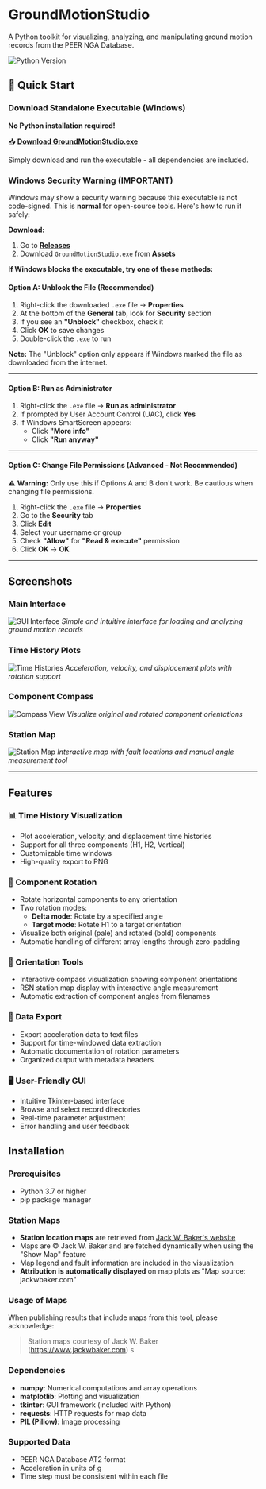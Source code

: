 # GroundMotionStudio

A Python toolkit for visualizing, analyzing, and manipulating ground motion records from the PEER NGA Database.

![Python Version](https://img.shields.io/badge/python-3.7+-blue.svg)


## 🚀 Quick Start

### Download Standalone Executable (Windows)
**No Python installation required!**

📥 **[Download GroundMotionStudio.exe](https://github.com/alinadimm/GroundMotionStudio/raw/master/GroundMotionStudio.exe)**

Simply download and run the executable - all dependencies are included.

### Windows Security Warning (IMPORTANT)

Windows may show a security warning because this executable is not code-signed. This is **normal** for open-source tools. Here's how to run it safely:


**Download:**
1. Go to **[Releases](https://github.com/alinadimm/GroundMotionStudio/releases/latest)**
2. Download `GroundMotionStudio.exe` from **Assets**

**If Windows blocks the executable, try one of these methods:**

#### Option A: Unblock the File (Recommended)
1. Right-click the downloaded `.exe` file → **Properties**
2. At the bottom of the **General** tab, look for **Security** section
3. If you see an **"Unblock"** checkbox, check it
4. Click **OK** to save changes
5. Double-click the `.exe` to run

**Note:** The "Unblock" option only appears if Windows marked the file as downloaded from the internet.

---

#### Option B: Run as Administrator
1. Right-click the `.exe` file → **Run as administrator**
2. If prompted by User Account Control (UAC), click **Yes**
3. If Windows SmartScreen appears:
   - Click **"More info"**
   - Click **"Run anyway"**

---

#### Option C: Change File Permissions (Advanced - Not Recommended)
⚠️ **Warning:** Only use this if Options A and B don't work. Be cautious when changing file permissions.

1. Right-click the `.exe` file → **Properties**
2. Go to the **Security** tab
3. Click **Edit**
4. Select your username or group
5. Check **"Allow"** for **"Read & execute"** permission
6. Click **OK** → **OK**
---

## Screenshots

### Main Interface
![GUI Interface](images/gui.png)
*Simple and intuitive interface for loading and analyzing ground motion records*

### Time History Plots
![Time Histories](images/time-histories.png)
*Acceleration, velocity, and displacement plots with rotation support*

### Component Compass
![Compass View](images/compass.png)
*Visualize original and rotated component orientations*

### Station Map
![Station Map](images/map.png)
*Interactive map with fault locations and manual angle measurement tool*

---
## Features

### 📊 Time History Visualization
- Plot acceleration, velocity, and displacement time histories
- Support for all three components (H1, H2, Vertical)
- Customizable time windows
- High-quality export to PNG

### 🔄 Component Rotation
- Rotate horizontal components to any orientation
- Two rotation modes:
  - **Delta mode**: Rotate by a specified angle
  - **Target mode**: Rotate H1 to a target orientation
- Visualize both original (pale) and rotated (bold) components
- Automatic handling of different array lengths through zero-padding

### 🧭 Orientation Tools
- Interactive compass visualization showing component orientations
- RSN station map display with interactive angle measurement
- Automatic extraction of component angles from filenames

### 💾 Data Export
- Export acceleration data to text files
- Support for time-windowed data extraction
- Automatic documentation of rotation parameters
- Organized output with metadata headers

### 🖥️ User-Friendly GUI
- Intuitive Tkinter-based interface
- Browse and select record directories
- Real-time parameter adjustment
- Error handling and user feedback

## Installation

### Prerequisites
- Python 3.7 or higher
- pip package manager

### Station Maps
- **Station location maps** are retrieved from [Jack W. Baker's website](https://www.jackwbaker.com/pulse_classification_v2/Maps/)
- Maps are © Jack W. Baker and are fetched dynamically when using the "Show Map" feature
- Map legend and fault information are included in the visualization
- **Attribution is automatically displayed** on map plots as "Map source: jackwbaker.com"

### Usage of Maps
When publishing results that include maps from this tool, please acknowledge:
> Station maps courtesy of Jack W. Baker (https://www.jackwbaker.com)
s
### Dependencies
- **numpy**: Numerical computations and array operations
- **matplotlib**: Plotting and visualization
- **tkinter**: GUI framework (included with Python)
- **requests**: HTTP requests for map data
- **PIL (Pillow)**: Image processing

### Supported Data
- PEER NGA Database AT2 format
- Acceleration in units of g
- Time step must be consistent within each file